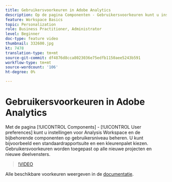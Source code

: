 ```yaml
---
title: Gebruikersvoorkeuren in Adobe Analytics
description: Op de pagina Componenten - Gebruikersvoorkeuren kunt u instellingen voor Analysis Workspace en de bijbehorende componenten op gebruikersniveau beheren. U kunt bijvoorbeeld een standaardrapportsuite en een kleurenpalet kiezen. Gebruikersvoorkeuren worden toegepast op alle nieuwe projecten en nieuwe deelvensters.
feature: Workspace Basics
topic: Personalization
role: Business Practitioner, Administrator
level: Beginner
doc-type: feature video
thumbnail: 332600.jpg
kt: 7478
translation-type: tm+mt
source-git-commit: df4876d8cca8023036e75edfb1150aee5243b591
workflow-type: tm+mt
source-wordcount: '106'
ht-degree: 0%

---
```



# Gebruikersvoorkeuren in Adobe Analytics

Met de pagina [!UICONTROL Components] - [!UICONTROL User preferences] kunt u instellingen voor Analysis Workspace en de bijbehorende componenten op gebruikersniveau beheren. U kunt bijvoorbeeld een standaardrapportsuite en een kleurenpalet kiezen. Gebruikersvoorkeuren worden toegepast op alle nieuwe projecten en nieuwe deelvensters.

>[!VIDEO](https://video.tv.adobe.com/v/332600/?quality=12&learn=on)

Alle beschikbare voorkeuren weergeven in de [documentatie](https://experienceleague.adobe.com/docs/analytics/analyze/analysis-workspace/user-preferences.html).

